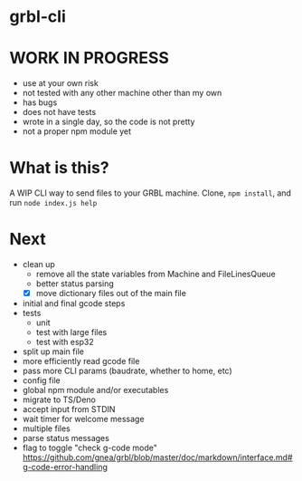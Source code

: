 # grbl-cli

# WORK IN PROGRESS

- use at your own risk
- not tested with any other machine other than my own
- has bugs
- does not have tests
- wrote in a single day, so the code is not pretty
- not a proper npm module yet

# What is this?

A WIP CLI way to send files to your GRBL machine. Clone, `npm install`, and run `node index.js help`

# Next

- clean up
  - remove all the state variables from Machine and FileLinesQueue
  - better status parsing
  - [x] move dictionary files out of the main file
- initial and final gcode steps
- tests
  - unit
  - test with large files
  - test with esp32
- split up main file
- more efficiently read gcode file
- pass more CLI params (baudrate, whether to home, etc)
- config file
- global npm module and/or executables
- migrate to TS/Deno
- accept input from STDIN
- wait timer for welcome message
- multiple files
- parse status messages
- flag to toggle "check g-code mode" https://github.com/gnea/grbl/blob/master/doc/markdown/interface.md#g-code-error-handling

